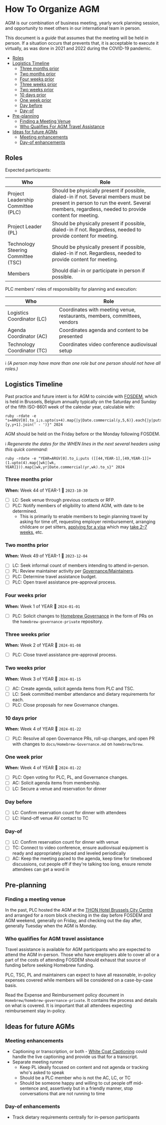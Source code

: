 # How To Organize AGM

AGM is our combination of business meeting, yearly work planning session, and opportunity to meet others in our international team in person.

This document is a _guide_ that assumes that the meeting will be held in person.
If a situation occurs that prevents that, it is acceptable to execute it virtually, as was done in 2021 and 2022 during the COVID-19 pandemic.

<!-- TOC start -->

* [Roles](#roles)
* [Logistics Timeline](#logistics-timeline)
  * [Three months prior](#three-months-prior)
  * [Two months prior](#two-months-prior)
  * [Four weeks prior](#four-weeks-prior)
  * [Three weeks prior](#three-weeks-prior)
  * [Two weeks prior](#two-weeks-prior)
  * [10 days prior](#10-days-prior)
  * [One week prior](#one-week-prior)
  * [Day before](#day-before)
  * [Day-of](#day-of)
* [Pre-planning](#pre-planning)
  * [Finding a Meeting Venue](#finding-a-meeting-venue)
  * [Who Qualifies For AGM Travel Assistance](#who-qualifies-for-agm-travel-assistance)
* [Ideas for future AGMs](#ideas-for-future-agms)
  * [Meeting enhancements](#meeting-enhancements)
  * [Day-of enhancements](#day-of-enhancements)

<!-- TOC end -->

## Roles

Expected participants:

|Who|Role|
|---|---|
|Project Leadership Committee (PLC)|Should be physically present if possible, dialed-in if not. Several members must be present in person to run the event. Several members, regardless, needed to provide content for meeting.|
|Project Leader (PL)|Should be physically present if possible, dialed-in if not. Regardless, needed to provide content for meeting.|
|Technology Steering Committee (TSC)|Should be physically present if possible, dialed-in if not. Regardless, needed to provide content for meeting.|
|Members|Should dial-in or participate in person if possible.|

PLC members' roles of responsibility for planning and execution:

|Who|Role|
|---|---|
|Logistics Coordinator (LC)|Coordinates with meeting venue, restaurants, members, committees, vendors|
|Agenda Coordinator (AC)|Coordinates agenda and content to be presented|
|Technology Coordinator (TC)|Coordinates video conference audiovisual setup|

:information_source: _(A person may have more than one role but one person should not have all roles.)_

## Logistics Timeline

Past practice and future intent is for AGM to coincide with [FOSDEM](https://fosdem.org "Free and Open Source Developers European Meeting"), which is held in Brussels, Belgium annually typically on the Saturday and Sunday of the fifth ISO-8601 week of the calendar year, calculable with:

    ruby -rdate -e "s=ARGV[0].to_i;s.upto(s+4).map{|y|Date.commercial(y,5,6)}.each{|y|puts [y,y+1].join(' - ')}" 2024

AGM should be held on the Friday before or the Monday following FOSDEM.

:information_source: _Regenerate the dates for the WHEN lines in the next several headers
using this quick command:_

    ruby -rdate -e "YEAR=ARGV[0].to_i;puts ([[44,YEAR-1],[49,YEAR-1]]+(1.upto(4).map{|wk|[wk, YEAR]})).map{|wk,yr|Date.commercial(yr,wk).to_s}" 2024

### Three months prior

**When:** Week 44 of YEAR-1 :date: `2023-10-30`

* [ ] LC: Seek venue through previous contacts or RFP.
* [ ] PLC: Notify members of eligibility to attend AGM, with date to be determined.
  * This is primarily to enable members to begin planning travel by
      asking for time off, requesting employer reimbursement,
      arranging childcare or pet sitters,
      [applying for a visa](https://5195.f2w.bosa.be/en/themes/entry/border-control/visa/visa-type-c)
      which may [take 2–7 weeks](https://dofi.ibz.be/en/themes/third-country-nationals/short-stay/processing-time-visa-application),
      etc.

### Two months prior

**When:** Week 49 of YEAR-1 :date: `2023-12-04`

* [ ] LC: Seek informal count of members intending to attend in-person.
* [ ] PL: Review maintainer activity per [Governance/Maintainers](Homebrew-Governance.md#8-maintainers).
* [ ] PLC: Determine travel assistance budget.
* [ ] PLC: Open travel assistance pre-approval process.

### Four weeks prior

**When:** Week 1 of YEAR :date: `2024-01-01`

* [ ] PLC: Solicit changes to [Homebrew Governance](Homebrew-Governance.md) in the form of PRs on the `homebrew-governance-private` repository.

### Three weeks prior

**When:** Week 2 of YEAR :date: `2024-01-08`

* [ ] PLC: Close travel assistance pre-approval process.

### Two weeks prior

**When:** Week 3 of YEAR :date: `2024-01-15`

* [ ] AC: Create agenda, solicit agenda items from PLC and TSC.
* [ ] LC: Seek committed member attendance and dietary requirements for each.
* [ ] PLC: Close proposals for new Governance changes.

### 10 days prior

**When:** Week 4 of YEAR :date: `2024-01-22`

* [ ] PLC: Resolve all open Governance PRs, roll-up changes, and open PR with changes to `docs/Homebrew-Governance.md` on `homebrew/brew`.

### One week prior

**When:** Week 4 of YEAR :date: `2024-01-22`

* [ ] PLC: Open voting for PLC, PL, and Governance changes.
* [ ] AC: Solicit agenda items from membership.
* [ ] LC: Secure a venue and reservation for dinner

### Day before

* [ ] LC: Confirm reservation count for dinner with attendees
* [ ] LC: Hand-off venue AV contact to TC

### Day-of

* [ ] LC: Confirm reservation count for dinner with venue
* [ ] TC: Connect to video conference, ensure audiovisual equipment is ready and appropriately placed and leveled periodically
* [ ] AC: Keep the meeting paced to the agenda, keep time for timeboxed discussions, cut people off if they're talking too long, ensure remote attendees can get a word in

## Pre-planning

### Finding a meeting venue

In the past, PLC hosted the AGM at the
[THON Hotel Brussels City Centre](https://www.thonhotels.com/conference/belgium/brussels/thon-hotel-brussels-city-centre/?Persons=20)
and arranged for a room block checking in the day before FOSDEM and AGM weekend, generally on Friday, and checking out the day after, generally Tuesday when the AGM is Monday.

### Who qualifies for AGM travel assistance

Travel assistance is available for AGM participants who are expected to attend the AGM in-person.
Those who have employers able to cover all or a part of the costs of attending FOSDEM should exhaust that
source of funding before seeking Homebrew funding.

PLC, TSC, PL and maintainers can expect to have all reasonable, in-policy expenses covered while members will be considered on a case-by-case basis.

Read the Expense and Reimbursement policy document in `Homebrew/homebrew-governance-private`.
It contains the process and details on what is covered.
It is important that all attendees expecting reimbursement stay in-policy.

## Ideas for future AGMs

### Meeting enhancements

* Captioning or transcription, or both - [White Coat Captioning](https://whitecoatcaptioning.com) could handle the live captioning and provide us that for a transcript.
* Separate meeting runner
  * Keep PL ideally focused on content and not agenda or tracking who's asked to speak
  * Should be a PLC member who is not the AC, LC, or TC
  * Should be someone happy and willing to cut people off mid-sentence and, assertively but in a friendly manner, stop conversations that are not running to time

### Day-of enhancements

* Track dietary requirements centrally for in-person participants
